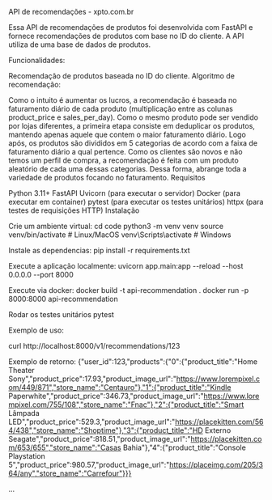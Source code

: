 API de recomendações - xpto.com.br

Essa API de recomendações de produtos foi desenvolvida com FastAPI e fornece recomendações de produtos com base no ID do cliente. A API utiliza de uma base de dados de produtos.

Funcionalidades:

Recomendação de produtos baseada no ID do cliente.
Algoritmo de recomendação:

Como o intuito é aumentar os lucros, a recomendação é baseada no faturamento diário de cada produto (multiplicação entre as colunas product_price e sales_per_day). Como o mesmo produto pode ser vendido por lojas diferentes, a primeira etapa consiste em deduplicar os produtos, mantendo apenas aquele que contem o maior faturamento diário. Logo após, os produtos são divididos em 5 categorias de acordo com a faixa de faturamento diário a qual pertence. Como os clientes são novos e não temos um perfil de compra, a recomendação é feita com um produto aleatório de cada uma dessas categorias. Dessa forma, abrange toda a variedade de produtos focando no faturamento.
Requisitos

Python 3.11+
FastAPI
Uvicorn (para executar o servidor)
Docker (para executar em container)
pytest (para executar os testes unitários)
httpx (para testes de requisições HTTP)
Instalação

Crie um ambiente virtual: cd code python3 -m venv venv source venv/bin/activate # Linux/MacOS venv\Scripts\activate # Windows

Instale as dependencias: pip install -r requirements.txt

Execute a aplicação localmente: uvicorn app.main:app --reload --host 0.0.0.0 --port 8000

Execute via docker: docker build -t api-recommendation . docker run -p 8000:8000 api-recommendation

Rodar os testes unitários pytest

Exemplo de uso:

curl http://localhost:8000/v1/recommendations/123

Exemplo de retorno:
{"user_id":123,"products":{"0":{"product_title":"Home Theater Sony","product_price":17.93,"product_image_url":"https://www.lorempixel.com/449/871","store_name":"Centauro"},"1":{"product_title":"Kindle Paperwhite","product_price":346.73,"product_image_url":"https://www.lorempixel.com/755/108","store_name":"Fnac"},"2":{"product_title":"Smart Lâmpada LED","product_price":529.3,"product_image_url":"https://placekitten.com/564/438","store_name":"Shoptime"},"3":{"product_title":"HD Externo Seagate","product_price":818.51,"product_image_url":"https://placekitten.com/653/655","store_name":"Casas Bahia"},"4":{"product_title":"Console Playstation 5","product_price":980.57,"product_image_url":"https://placeimg.com/205/364/any","store_name":"Carrefour"}}}

...
